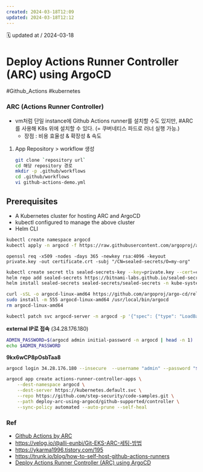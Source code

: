 ```yaml
---
created: 2024-03-18T12:09
updated: 2024-03-18T12:12
---
```

🗓 updated at / 2024-03-18
# Deploy Actions Runner Controller (ARC) using ArgoCD

#Github_Actions #kubernetes 

### ARC (**A**ctions **R**unner **C**ontroller)
- vm처럼 단일 instance에 Github Actions runner를 설치할 수도 있지만, #ARC 를 사용해 K8s 위에 설치할 수 있다. (= 쿠버네티스 파드로 러너 실행 가능.)
	- 장점 : 비용 효율성 & 확장성 & 속도

1. App Repository > workflow 생성 
	```bash
	git clone `repository url`
	cd 해당 repository 경로
	mkdir -p .github/workflows
    cd .github/workflows
	vi github-actions-demo.yml
	```
## Prerequisites
- A Kubernetes cluster for hosting ARC and ArgoCD
- kubectl configured to manage the above cluster
- Helm CLI

```bash
kubectl create namespace argocd
kubectl apply -n argocd -f https://raw.githubusercontent.com/argoproj/argo-cd/stable/manifests/install.yaml
```
```
openssl req -x509 -nodes -days 365 -newkey rsa:4096 -keyout private.key -out certificate.crt -subj "/CN=sealed-secrets/O=my-org"
```
```bash
kubectl create secret tls sealed-secrets-key --key=private.key --cert=certificate.crt -n kube-system 
helm repo add sealed-secrets https://bitnami-labs.github.io/sealed-secrets  \
helm install sealed-secrets sealed-secrets/sealed-secrets -n kube-system --set secretName=sealed-secrets-key --atomic
```
```bash
curl -sSL -o argocd-linux-amd64 https://github.com/argoproj/argo-cd/releases/latest/download/argocd-linux-amd64  
sudo install -m 555 argocd-linux-amd64 /usr/local/bin/argocd  
rm argocd-linux-amd64
```
```bash
kubectl patch svc argocd-server -n argocd -p '{"spec": {"type": "LoadBalancer"}}'
```
**external IP로 접속** (34.28.176.180)

```bash
ADMIN_PASSWORD=$(argocd admin initial-password -n argocd | head -n 1)
echo $ADMIN_PASSWORD
```
**9kx6wCP8pOsbTaa8**

```bash
argocd login 34.28.176.180 --insecure  --username "admin" --password "${ADMIN_PASSWORD}"
```
```bash
argocd app create actions-runner-controller-apps \
    --dest-namespace argocd \
    --dest-server https://kubernetes.default.svc \
    --repo https://github.com/step-security/code-samples.git \
    --path deploy-arc-using-argocd/github-supported/controller \
    --sync-policy automated --auto-prune --self-heal
```


### Ref
- [Github Actions by ARC](https://tech.buzzvil.com/blog/%EC%BF%A0%EB%B2%84%EB%84%A4%ED%8B%B0%EC%8A%A4%EC%97%90%EA%B2%8C-github-actions-%EC%84%A4%EC%B9%98%EC%97%90-%EB%8C%80%ED%95%B4-%EB%AC%BB%EB%8B%A4/)
- https://velog.io/@alli-eunbi/Git-EKS-ARC-세팅-방법
- https://ykarma1996.tistory.com/195
- https://trunk.io/blog/how-to-self-host-github-actions-runners
- [Deploy Actions Runner Controller (ARC) using ArgoCD](https://www.stepsecurity.io/blog/deploy-actions-runner-controller-using-argocd)